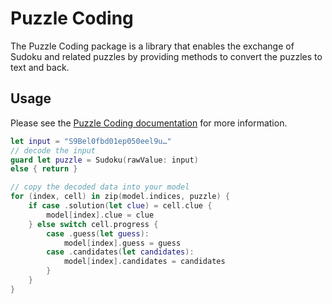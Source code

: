 # Puzzle Coding

The Puzzle Coding package is a library that enables the exchange of Sudoku and related puzzles by providing methods to convert the puzzles to text and back.

## Usage

Please see the [Puzzle Coding documentation](https://blueant1.github.io/puzzle-coding) for more information.

```swift
let input = "S9Bel0fbd01ep050eel9u…"
// decode the input
guard let puzzle = Sudoku(rawValue: input)
else { return }

// copy the decoded data into your model
for (index, cell) in zip(model.indices, puzzle) {
    if case .solution(let clue) = cell.clue {
        model[index].clue = clue
    } else switch cell.progress {
        case .guess(let guess):
            model[index].guess = guess
        case .candidates(let candidates):
            model[index].candidates = candidates
        }
    }
}
```
